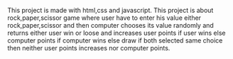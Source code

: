 This project is made with html,css and javascript.
This project is about rock,paper,scissor game where user have to enter his value either rock,paper,scissor and then computer chooses its value randomly and returns either user win or loose and increases user points if user wins else computer points if computer wins else draw if both selected same choice then neither user points increases nor computer points.
